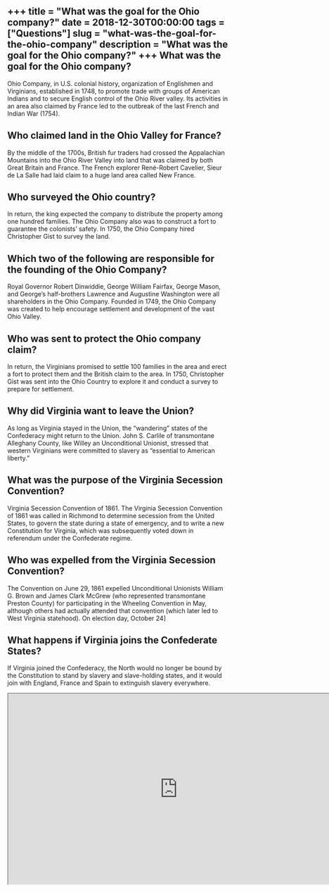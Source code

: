 +++
title = "What was the goal for the Ohio company?"
date = 2018-12-30T00:00:00
tags = ["Questions"]
slug = "what-was-the-goal-for-the-ohio-company"
description = "What was the goal for the Ohio company?"
+++
What was the goal for the Ohio company?
---------------------------------------

Ohio Company, in U.S. colonial history, organization of Englishmen and Virginians, established in 1748, to promote trade with groups of American Indians and to secure English control of the Ohio River valley. Its activities in an area also claimed by France led to the outbreak of the last French and Indian War (1754).

Who claimed land in the Ohio Valley for France?
-----------------------------------------------

By the middle of the 1700s, British fur traders had crossed the Appalachian Mountains into the Ohio River Valley into land that was claimed by both Great Britain and France. The French explorer René-Robert Cavelier, Sieur de La Salle had laid claim to a huge land area called New France.

Who surveyed the Ohio country?
------------------------------

In return, the king expected the company to distribute the property among one hundred families. The Ohio Company also was to construct a fort to guarantee the colonists’ safety. In 1750, the Ohio Company hired Christopher Gist to survey the land.

Which two of the following are responsible for the founding of the Ohio Company?
--------------------------------------------------------------------------------

Royal Governor Robert Dinwiddie, George William Fairfax, George Mason, and George’s half-brothers Lawrence and Augustine Washington were all shareholders in the Ohio Company. Founded in 1749, the Ohio Company was created to help encourage settlement and development of the vast Ohio Valley.

Who was sent to protect the Ohio company claim?
-----------------------------------------------

In return, the Virginians promised to settle 100 families in the area and erect a fort to protect them and the British claim to the area. In 1750, Christopher Gist was sent into the Ohio Country to explore it and conduct a survey to prepare for settlement.

Why did Virginia want to leave the Union?
-----------------------------------------

As long as Virginia stayed in the Union, the “wandering” states of the Confederacy might return to the Union. John S. Carlile of transmontane Alleghany County, like Willey an Unconditional Unionist, stressed that western Virginians were committed to slavery as “essential to American liberty.”

What was the purpose of the Virginia Secession Convention?
----------------------------------------------------------

Virginia Secession Convention of 1861. The Virginia Secession Convention of 1861 was called in Richmond to determine secession from the United States, to govern the state during a state of emergency, and to write a new Constitution for Virginia, which was subsequently voted down in referendum under the Confederate regime.

Who was expelled from the Virginia Secession Convention?
--------------------------------------------------------

The Convention on June 29, 1861 expelled Unconditional Unionists William G. Brown and James Clark McGrew (who represented transmontane Preston County) for participating in the Wheeling Convention in May, although others had actually attended that convention (which later led to West Virginia statehood). On election day, October 24\]

What happens if Virginia joins the Confederate States?
------------------------------------------------------

If Virginia joined the Confederacy, the North would no longer be bound by the Constitution to stand by slavery and slave-holding states, and it would join with England, France and Spain to extinguish slavery everywhere.

<iframe allow="accelerometer; autoplay; clipboard-write; encrypted-media; gyroscope; picture-in-picture" allowfullscreen="" class="__youtube_prefs__  epyt-is-override  no-lazyload" data-no-lazy="1" data-origheight="433" data-origwidth="770" data-skipgform_ajax_framebjll="" height="433" id="_ytid_44909" loading="lazy" src="https://www.youtube.com/embed/rY9zHNOjGrs?enablejsapi=1&autoplay=0&cc_load_policy=0&cc_lang_pref=&iv_load_policy=1&loop=0&modestbranding=0&rel=1&fs=1&playsinline=0&autohide=2&theme=dark&color=red&controls=1&" title="YouTube player" width="770"></iframe>